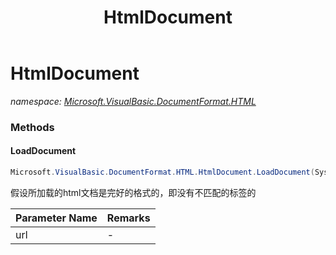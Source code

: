 ﻿---
title: HtmlDocument
---

# HtmlDocument
_namespace: [Microsoft.VisualBasic.DocumentFormat.HTML](N-Microsoft.VisualBasic.DocumentFormat.HTML.html)_



### Methods

#### LoadDocument
```csharp
Microsoft.VisualBasic.DocumentFormat.HTML.HtmlDocument.LoadDocument(System.String)
```
假设所加载的html文档是完好的格式的，即没有不匹配的标签的

|Parameter Name|Remarks|
|--------------|-------|
|url|-|





